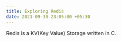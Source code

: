 ```yaml
---
title: Exploring Redis
date: 2021-09-30 23:05:00 +05:30
---
```


Redis is a KV(Key Value) Storage written in C.
